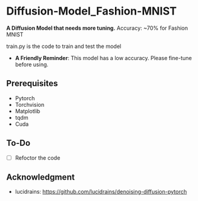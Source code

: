 # Diffusion-Model_Fashion-MNIST
**A Diffusion Model that needs more tuning.** Accuracy: ~70% for Fashion MNIST

train.py is the code to train and test the model

- **A Friendly Reminder**: This model has a low accuracy. Please fine-tune before using.

## Prerequisites
- Pytorch
- Torchvision
- Matplotlib
- tqdm
- Cuda

## To-Do
- [ ] Refoctor the code

## Acknowledgment
- lucidrains: https://github.com/lucidrains/denoising-diffusion-pytorch 

